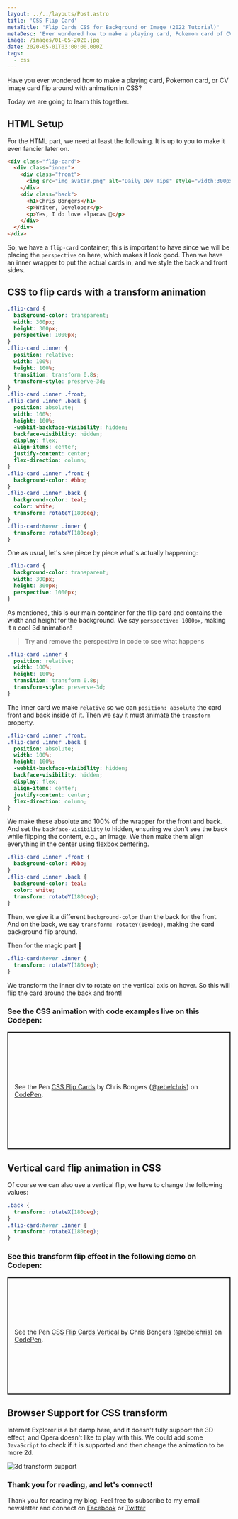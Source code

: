```yaml
---
layout: ../../layouts/Post.astro
title: 'CSS Flip Card'
metaTitle: 'Flip Cards CSS for Background or Image (2022 Tutorial)'
metaDesc: 'Ever wondered how to make a playing card, Pokemon card of CV Card flip around in CSS?'
image: /images/01-05-2020.jpg
date: 2020-05-01T03:00:00.000Z
tags:
  - css
---
```


Have you ever wondered how to make a playing card, Pokemon card, or CV image card flip around with animation in CSS?

Today we are going to learn this together.

## HTML Setup

For the HTML part, we need at least the following. It is up to you to make it even fancier later on.

```html
<div class="flip-card">
  <div class="inner">
    <div class="front">
      <img src="img_avatar.png" alt="Daily Dev Tips" style="width:300px;height:300px;" />
    </div>
    <div class="back">
      <h1>Chris Bongers</h1>
      <p>Writer, Developer</p>
      <p>Yes, I do love alpacas 🦙</p>
    </div>
  </div>
</div>
```

So, we have a `flip-card` container; this is important to have since we will be placing the `perspective` on here, which makes it look good.
Then we have an inner wrapper to put the actual cards in, and we style the back and front sides.

## CSS to flip cards with a transform animation

```css
.flip-card {
  background-color: transparent;
  width: 300px;
  height: 300px;
  perspective: 1000px;
}
.flip-card .inner {
  position: relative;
  width: 100%;
  height: 100%;
  transition: transform 0.8s;
  transform-style: preserve-3d;
}
.flip-card .inner .front,
.flip-card .inner .back {
  position: absolute;
  width: 100%;
  height: 100%;
  -webkit-backface-visibility: hidden;
  backface-visibility: hidden;
  display: flex;
  align-items: center;
  justify-content: center;
  flex-direction: column;
}
.flip-card .inner .front {
  background-color: #bbb;
}
.flip-card .inner .back {
  background-color: teal;
  color: white;
  transform: rotateY(180deg);
}
.flip-card:hover .inner {
  transform: rotateY(180deg);
}
```

One as usual, let's see piece by piece what's actually happening:

```css
.flip-card {
  background-color: transparent;
  width: 300px;
  height: 300px;
  perspective: 1000px;
}
```

As mentioned, this is our main container for the flip card and contains the width and height for the background.
We say `perspective: 1000px`, making it a cool 3d animation!

> Try and remove the perspective in code to see what happens

```css
.flip-card .inner {
  position: relative;
  width: 100%;
  height: 100%;
  transition: transform 0.8s;
  transform-style: preserve-3d;
}
```

The inner card we make `relative` so we can `position: absolute` the card front and back inside of it.
Then we say it must animate the `transform` property.

```css
.flip-card .inner .front,
.flip-card .inner .back {
  position: absolute;
  width: 100%;
  height: 100%;
  -webkit-backface-visibility: hidden;
  backface-visibility: hidden;
  display: flex;
  align-items: center;
  justify-content: center;
  flex-direction: column;
}
```

We make these absolute and 100% of the wrapper for the front and back.
And set the `backface-visibility` to hidden, ensuring we don't see the back while flipping the content, e.g., an image.
We then make them align everything in the center using [flexbox centering](https://daily-dev-tips.com/posts/css-flexbox-most-easy-center-vertical-and-horizontal/).

```css
.flip-card .inner .front {
  background-color: #bbb;
}
.flip-card .inner .back {
  background-color: teal;
  color: white;
  transform: rotateY(180deg);
}
```

Then, we give it a different `background-color` than the back for the front.
And on the back, we say `transform: rotateY(180deg)`, making the card background flip around.

Then for the magic part 🎩

```css
.flip-card:hover .inner {
  transform: rotateY(180deg);
}
```

We transform the inner div to rotate on the vertical axis on hover. So this will flip the card around the back and front!

### See the CSS animation with code examples live on this Codepen:

<p class="codepen" data-height="265" data-theme-id="dark" data-default-tab="css,result" data-user="rebelchris" data-slug-hash="BaodNvN" style="height: 265px; box-sizing: border-box; display: flex; align-items: center; justify-content: center; border: 2px solid; margin: 1em 0; padding: 1em;" data-pen-title="CSS Flip Cards">
  <span>See the Pen <a href="https://codepen.io/rebelchris/pen/BaodNvN">
  CSS Flip Cards</a> by Chris Bongers (<a href="https://codepen.io/rebelchris">@rebelchris</a>)
  on <a href="https://codepen.io">CodePen</a>.</span>
</p>
<script async src="https://static.codepen.io/assets/embed/ei.js"></script>

## Vertical card flip animation in CSS

Of course we can also use a vertical flip, we have to change the following values:

```css
.back {
  transform: rotateX(180deg);
}
.flip-card:hover .inner {
  transform: rotateX(180deg);
}
```

### See this transform flip effect in the following demo on Codepen:

<p class="codepen" data-height="265" data-theme-id="dark" data-default-tab="css,result" data-user="rebelchris" data-slug-hash="GRpvpmo" style="height: 265px; box-sizing: border-box; display: flex; align-items: center; justify-content: center; border: 2px solid; margin: 1em 0; padding: 1em;" data-pen-title="CSS Flip Cards Vertical">
  <span>See the Pen <a href="https://codepen.io/rebelchris/pen/GRpvpmo">
  CSS Flip Cards Vertical</a> by Chris Bongers (<a href="https://codepen.io/rebelchris">@rebelchris</a>)
  on <a href="https://codepen.io">CodePen</a>.</span>
</p>
<script async src="https://static.codepen.io/assets/embed/ei.js"></script>

## Browser Support for CSS transform

Internet Explorer is a bit damp here, and it doesn't fully support the 3D effect, and Opera doesn't like to play with this.
We could add some `JavaScript` to check if it is supported and then change the animation to be more 2d.

![3d transform support](https://caniuse.bitsofco.de/image/transforms3d.png)

### Thank you for reading, and let's connect!

Thank you for reading my blog. Feel free to subscribe to my email newsletter and connect on [Facebook](https://www.facebook.com/DailyDevTipsBlog) or [Twitter](https://twitter.com/DailyDevTips1)
